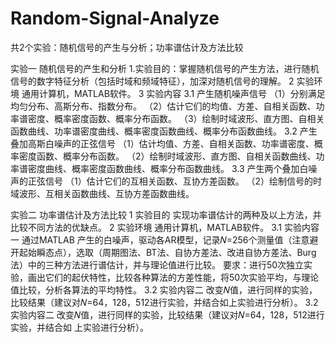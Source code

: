 # Random-Signal-Analyze
共2个实验：随机信号的产生与分析；功率谱估计及方法比较

实验一 随机信号的产生和分析 
1.实验目的：掌握随机信号的产生方法，进行随机信号的数字特征分析（包括时域和频域特征），加深对随机信号的理解。 
2 实验环境 
通用计算机，MATLAB软件。 
3 实验内容 
3.1 产生随机噪声信号 
（1）分别满足均匀分布、高斯分布、指数分布。 
（2）估计它们的均值、方差、自相关函数、功率谱密度、概率密度函数、概率分布函数。 
（3）绘制时域波形、直方图、自相关函数曲线、功率谱密度曲线、概率密度函数曲线、概率分布函数曲线。 
3.2 产生叠加高斯白噪声的正弦信号 
（1）估计均值、方差、自相关函数、功率谱密度、概率密度函数、概率分布函数。 
（2）绘制时域波形、直方图、自相关函数曲线、功率谱密度曲线、概率密度函数曲线、概率分布函数曲线。 
3.3 产生两个叠加白噪声的正弦信号 
（1）估计它们的互相关函数、互协方差函数。 
（2）绘制信号的时域波形、互相关函数曲线、互协方差函数曲线。

实验二 功率谱估计及方法比较 
1 实验目的 
实现功率谱估计的两种及以上方法，并比较不同方法的优缺点。 
2 实验环境 
通用计算机，MATLAB软件。
3.1 实验内容一 
通过MATLAB 产生的白噪声，驱动各AR模型，记录𝑁=256个测量值（注意避开起始瞬态点），选取（周期图法、BT法、自协方差法、改进自协方差法、Burg法）中的三种方法进行谱估计，并与理论值进行比较。 
要求：进行50次独立实验，画出它们的起伏特性，比较各种算法的方差性能，将50次实验平均，与理论值比较，分析各算法的平均特性。
3.2 实验内容二 
改变𝑁值，进行同样的实验，比较结果（建议对𝑁=64，128，512进行实验，并结合如上实验进行分析）。
3.2 实验内容二 
改变𝑁值，进行同样的实验，比较结果（建议对𝑁=64，128，512进行实验，并结合如
上实验进行分析）。 
